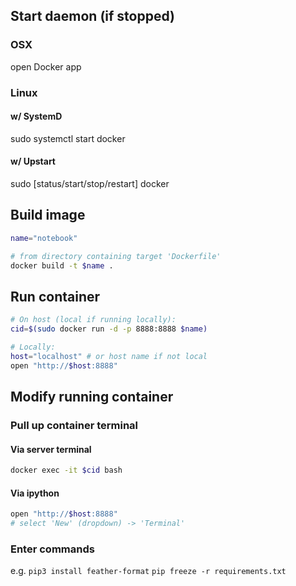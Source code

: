 
## Start daemon (if stopped)

### OSX

open Docker app

### Linux

#### w/ SystemD

sudo systemctl start docker

#### w/ Upstart

sudo [status/start/stop/restart] docker

## Build image

```sh
name="notebook"

# from directory containing target 'Dockerfile'
docker build -t $name .
```

## Run container

```sh
# On host (local if running locally):
cid=$(sudo docker run -d -p 8888:8888 $name)
```

```sh
# Locally:
host="localhost" # or host name if not local
open "http://$host:8888"
```

## Modify running container

### Pull up container terminal

#### Via server terminal

```sh
docker exec -it $cid bash
```
#### Via ipython

```sh
open "http://$host:8888"
# select 'New' (dropdown) -> 'Terminal'
```

### Enter commands

e.g.
`pip3 install feather-format`
`pip freeze -r requirements.txt`
